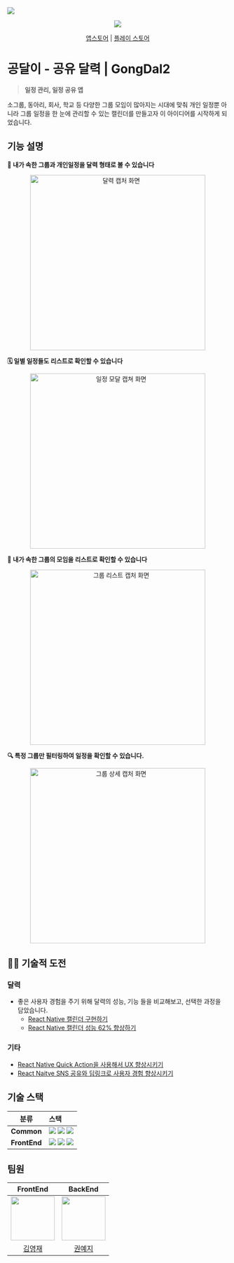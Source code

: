 <img src='https://github.com/kkkkYoungJae/GongDal2/assets/75121415/e2e121d1-cadd-4f0a-a5fb-f6da04109ea1' />

<p align='center'><a href="https://hits.seeyoufarm.com"><img src="https://hits.seeyoufarm.com/api/count/incr/badge.svg?url=https%3A%2F%2Fgithub.com%2FkkkkYoungJae%2FGongDal2&count_bg=%2379C83D&title_bg=%23555555&icon=&icon_color=%23E7E7E7&title=hits&edge_flat=false"/></a></p>

<p align='center'>
<a href=' '>앱스토어</a> | 
<a href=''>플레이 스토어</a>
</p> 


# 공달이 - 공유 달력 | GongDal2

> **일정 관리, 일정 공유 앱**

소그룹, 동아리, 회사, 학교 등 다양한 그룹 모임이 많아지는 시대에 맞춰 개인 일정뿐 아니라 그룹 일정을 한 눈에 관리할 수 있는 캘린더를 만들고자 이 아이디어를 시작하게 되었습니다.

## 기능 설명

**📌 내가 속한 그룹과 개인일정을 달력 형태로 볼 수 있습니다**

<p align='center'>
<img width="400" alt="달력 캡처 화면" src="https://github.com/kkkkYoungJae/GongDal2/assets/75121415/9e47b038-7b87-455f-bbd3-53964395695f">
</p>

**🗓️ 일별 일정들도 리스트로 확인할 수 있습니다**

<p align='center'>
<img width="400" alt="일정 모달 캡쳐 화면" src="https://github.com/kkkkYoungJae/GongDal2/assets/75121415/d9fca962-f2aa-45e9-9715-4d3199147b58">
</p>

**👥 내가 속한 그룹의 모임을 리스트로 확인할 수 있습니다**

<p align='center'>
<img width="400" alt="그룹 리스트 캡처 화면" src="https://github.com/kkkkYoungJae/GongDal2/assets/75121415/79bfe6e5-6ae5-4dce-b5e8-92068c73c9f8">
</p>

**🔍 특정 그룹만 필터링하여 일정을 확인할 수 있습니다.**

<p align='center'>
<img width="400" alt="그룹 상세 캡처 화면" src="https://github.com/kkkkYoungJae/GongDal2/assets/75121415/66c82cdd-d35b-490c-bbac-13870c7f21b8">
</p>  

## 🧑‍💻 기술적 도전 

### **달력**

- 좋은 사용자 경험을 주기 위해 달력의 성능, 기능 들을 비교해보고, 선택한 과정을 담았습니다.
    - [React Native 캘린더 구현하기](https://velog.io/@young-jev/React-Native-%EC%BA%98%EB%A6%B0%EB%8D%94-%EC%A7%81%EC%A0%91-%EA%B5%AC%ED%98%84%ED%95%98%EA%B8%B0)
    - [React Native 캘린더 성능 62% 향상하기](https://velog.io/@young-jev/React-Native-%EC%BA%98%EB%A6%B0%EB%8D%94-%EC%84%B1%EB%8A%A5-%EA%B0%9C%EC%84%A0)
 
### 기타
- [React Native Quick Action을 사용해서 UX 향상시키기](https://velog.io/@young-jev/React-Native-Quick-Action%EC%9D%84-%EC%82%AC%EC%9A%A9%ED%95%B4%EC%84%9C-UX-%ED%96%A5%EC%83%81%EC%8B%9C%ED%82%A4%EA%B8%B0)
- [React Naitve SNS 공유와 딥링크로 사용자 경험 향상시키기](https://velog.io/@young-jev/React-Naitve-SNS-%EA%B3%B5%EC%9C%A0%EC%99%80-%EB%94%A5%EB%A7%81%ED%81%AC%EB%A1%9C-%EC%82%AC%EC%9A%A9%EC%9E%90-%EA%B2%BD%ED%97%98-%ED%96%A5%EC%83%81%EC%8B%9C%ED%82%A4%EA%B8%B0)

## 기술 스택

|      분류 | 스택                                                                                                                                                                                                                                                                                                                                                                                                                                                                                                                                                                                                                                                                                                |
| :---------------: | :------------------------------------------------------------------------------------------------------------------------------------------------------------------------------------------------------------------------------------------------------------------------------------------------------------------------------------------------------------------------------------------------------------------------------------------------------------------------------------------------------------------------------------------------------------------------------------------------------------------------------------------------------------------------------------------------ |
|    **Common**     | <img src="https://img.shields.io/badge/TypeScript-5.0.2-3178C6?logo=typescript&logoColor=white&color=5C5C5C&labelColor=3178C6"/> <img src="https://img.shields.io/badge/Node.js-20.9.0-339933?logo=Node.js&color=5C5C5C&labelColor=339933&logoColor=white"/> <img src="https://img.shields.io/badge/npm-10.1.0-CB3837?logo=npm&color=5C5C5C&labelColor=CB3837"/> |
|   **FrontEnd**    | <img src="https://img.shields.io/badge/React Native-61DAFB?style=flat-square&logo=React&logoColor=black"/> <img src="https://img.shields.io/badge/React_Query-FF4154?logo=reactquery&logoColor=white"/> <img src="https://img.shields.io/badge/React_Hook_Form-EC5990?logo=reacthookform&logoColor=white"/>                                                  | 



## 팀원

|                                   FrontEnd                                   |                             BackEnd                                    |
| :--------------------------------------------------------------------------: | :---------------------------------------------------------------------------: |
| <img src="https://avatars.githubusercontent.com/u/75121415?v=4" width="100"> | <img src="https://avatars.githubusercontent.com/u/77970912?v=4" width="100"> |
|                    [김영재](https://github.com/kkkkYoungJae)                     |                    [권예지](https://github.com/kwonyeji500)          |
